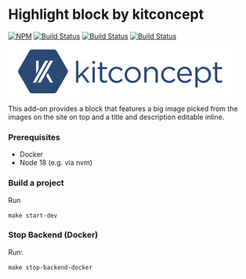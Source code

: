 # Highlight block by kitconcept

[![NPM](https://img.shields.io/npm/v/@kitconcept/volto-highlight-block.svg)](https://www.npmjs.com/package/@kitconcept/volto-highlight-block)
[![Build Status](https://github.com/kitconcept/volto-highlight-block/actions/workflows/code.yml/badge.svg)](https://github.com/kitconcept/volto-highlight-block/actions)
[![Build Status](https://github.com/kitconcept/volto-highlight-block/actions/workflows/unit.yml/badge.svg)](https://github.com/kitconcept/volto-highlight-block/actions)
[![Build Status](https://github.com/kitconcept/volto-highlight-block/actions/workflows/acceptance.yml/badge.svg)](https://github.com/kitconcept/volto-highlight-block/actions)

![kitconcept GmbH](https://github.com/kitconcept/volto-blocks/raw/master/kitconcept.png)

This add-on provides a block that features a big image picked from the images on the site on top and a title and description editable inline.

### Prerequisites

- Docker
- Node 18 (e.g. via nvm)

### Build a project

Run

````
make start-dev
````

### Stop Backend (Docker)

Run:

````
make stop-backend-docker
````
